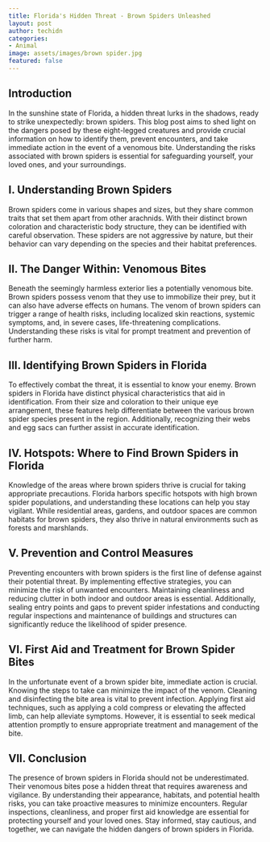 ```yaml
---
title: Florida's Hidden Threat - Brown Spiders Unleashed
layout: post
author: techidn
categories: 
- Animal
image: assets/images/brown spider.jpg
featured: false
---
```


## Introduction
In the sunshine state of Florida, a hidden threat lurks in the shadows, ready to strike unexpectedly: brown spiders. This blog post aims to shed light on the dangers posed by these eight-legged creatures and provide crucial information on how to identify them, prevent encounters, and take immediate action in the event of a venomous bite. Understanding the risks associated with brown spiders is essential for safeguarding yourself, your loved ones, and your surroundings.

## I. Understanding Brown Spiders
Brown spiders come in various shapes and sizes, but they share common traits that set them apart from other arachnids. With their distinct brown coloration and characteristic body structure, they can be identified with careful observation. These spiders are not aggressive by nature, but their behavior can vary depending on the species and their habitat preferences.

## II. The Danger Within: Venomous Bites
Beneath the seemingly harmless exterior lies a potentially venomous bite. Brown spiders possess venom that they use to immobilize their prey, but it can also have adverse effects on humans. The venom of brown spiders can trigger a range of health risks, including localized skin reactions, systemic symptoms, and, in severe cases, life-threatening complications. Understanding these risks is vital for prompt treatment and prevention of further harm.

## III. Identifying Brown Spiders in Florida
To effectively combat the threat, it is essential to know your enemy. Brown spiders in Florida have distinct physical characteristics that aid in identification. From their size and coloration to their unique eye arrangement, these features help differentiate between the various brown spider species present in the region. Additionally, recognizing their webs and egg sacs can further assist in accurate identification.

## IV. Hotspots: Where to Find Brown Spiders in Florida
Knowledge of the areas where brown spiders thrive is crucial for taking appropriate precautions. Florida harbors specific hotspots with high brown spider populations, and understanding these locations can help you stay vigilant. While residential areas, gardens, and outdoor spaces are common habitats for brown spiders, they also thrive in natural environments such as forests and marshlands.

## V. Prevention and Control Measures
Preventing encounters with brown spiders is the first line of defense against their potential threat. By implementing effective strategies, you can minimize the risk of unwanted encounters. Maintaining cleanliness and reducing clutter in both indoor and outdoor areas is essential. Additionally, sealing entry points and gaps to prevent spider infestations and conducting regular inspections and maintenance of buildings and structures can significantly reduce the likelihood of spider presence.

## VI. First Aid and Treatment for Brown Spider Bites
In the unfortunate event of a brown spider bite, immediate action is crucial. Knowing the steps to take can minimize the impact of the venom. Cleaning and disinfecting the bite area is vital to prevent infection. Applying first aid techniques, such as applying a cold compress or elevating the affected limb, can help alleviate symptoms. However, it is essential to seek medical attention promptly to ensure appropriate treatment and management of the bite.

## VII. Conclusion
The presence of brown spiders in Florida should not be underestimated. Their venomous bites pose a hidden threat that requires awareness and vigilance. By understanding their appearance, habitats, and potential health risks, you can take proactive measures to minimize encounters. Regular inspections, cleanliness, and proper first aid knowledge are essential for protecting yourself and your loved ones. Stay informed, stay cautious, and together, we can navigate the hidden dangers of brown spiders in Florida.
